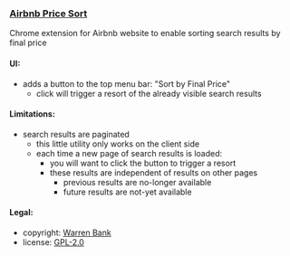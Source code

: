 ### [Airbnb Price Sort](https://github.com/warren-bank/crx-airbnb-pricesort)

Chrome extension for Airbnb website to enable sorting search results by final price

#### UI:

* adds a button to the top menu bar: "Sort by Final Price"
  * click will trigger a resort of the already visible search results

#### Limitations:

* search results are paginated
  * this little utility only works on the client side
  * each time a new page of search results is loaded:
    * you will want to click the button to trigger a resort
    * these results are independent of results on other pages
      * previous results are no-longer available
      * future results are not-yet available

#### Legal:

* copyright: [Warren Bank](https://github.com/warren-bank)
* license: [GPL-2.0](https://www.gnu.org/licenses/old-licenses/gpl-2.0.txt)
